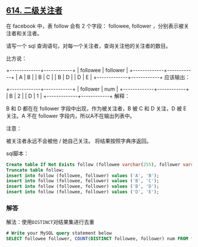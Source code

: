 ## [614. 二级关注者](https://leetcode-cn.com/problems/second-degree-follower/)

在 facebook 中，表 follow 会有 2 个字段： followee, follower ，分别表示被关注者和关注者。

请写一个 sql 查询语句，对每一个关注者，查询关注他的关注者的数目。

比方说：

+-------------+------------+
| followee    | follower   |
+-------------+------------+
|     A       |     B      |
|     B       |     C      |
|     B       |     D      |
|     D       |     E      |
+-------------+------------+
应该输出：

+-------------+------------+
| follower    | num        |
+-------------+------------+
|     B       |  2         |
|     D       |  1         |
+-------------+------------+
解释：

B 和 D 都在在 follower 字段中出现，作为被关注者，B 被 C 和 D 关注，D 被 E 关注。A 不在 follower 字段内，所以A不在输出列表中。



注意：

被关注者永远不会被他 / 她自己关注。
将结果按照字典序返回。

sql脚本：

```sql
Create table If Not Exists follow (followee varchar(255), follower varchar(255));
Truncate table follow;
insert into follow (followee, follower) values ('A', 'B');
insert into follow (followee, follower) values ('B', 'C');
insert into follow (followee, follower) values ('B', 'D');
insert into follow (followee, follower) values ('D', 'E');
```

### 解答

解法：使用`DISTINCT`对结果集进行去重

```sql
# Write your MySQL query statement below
SELECT followee follower, COUNT(DISTINCT followee, follower) num FROM follow WHERE followee IN (SELECT follower FROM follow) GROUP BY followee ORDER BY followee;
```

